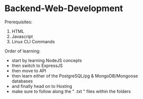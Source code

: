 # Backend-Web-Development

Prerequisites:
1. HTML
2. Javascript
3. Linux CLI Commands

Order of learning:
- start by learning NodeJS concepts
- then switch to ExpressJS
- then move to API
- then learn either of the PostgreSQL/pg & MongoDB/Mongoose databases
- and finally head on to Hosting
- make sure to follow along the " .txt " files within the folders
